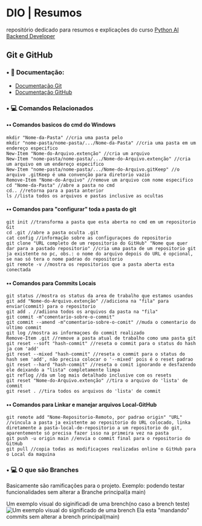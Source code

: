 # DIO | Resumos
repositório dedicado para resumos e explicações do curso [Python AI Backend Developer](https://web.dio.me/track/coding-future-vivo-python-ai-backend-developer)

## Git e GitHub
### • 📝 Documentação:
- [Documentação Git](https://git-scm.com/doc)
- [Documentação GitHub](https://docs.github.com/)
### • 💻 Comandos Relacionados
#### •• Comandos basicos do cmd do Windows
```
mkdir "Nome-da-Pasta" //cria uma pasta pelo
mkdir "nome-pasta/nome-pasta/.../Nome-da-Pasta" //cria uma pasta em um endereço especifico
New-Item "Nome-do-Arquivo.extenção" //cria um arquivo
New-Item "nome-pasta/nome-pasta/.../Nome-do-Arquivo.extenção" //cria um arquivo em um endereço especifico
New-Item "nome-pasta/nome-pasta/.../Nome-do-Arquivo.gitKeep" //o arquivo .gitKeep é uma convenção para diretorio vazio
Remove-Item "Nome-do-Arquivo" //remove um arquivo com nome especifico
cd "Nome-da-Pasta" //abre a pasta no cmd
cd.. //retorna para a pasta anterior
ls //lista todos os arquivos e pastas inclusive as ocultas
```
#### •• Comandos para "configurar" toda a pasta do git

```
git init //transforma a pasta que esta aberta no cmd em um repositorio Git
cd .git //abre a pasta oculta .git
cat config //informação sobre as configuraçoes do repositorio
git clone "URL completo de um repositorio do GitHub" "Nome que quer dar para a pastado repositorio" //cria uma pasta de um repositorio git ja existente no pc, obs.: o nome do arquivo depois do URL é opcional, se nao só tera o nome padrao do repositorio
git remote -v //mostra os repositorios que a pasta aberta esta conectada
```
#### •• Comandos para Commits Locais

```
git status //mostra os status da area de trabalho que estamos usandos
git add "Nome-do-Arquivo.extenção" //adiciona na "fila" para enviar(commit) para o repositorio
git add . //adiiona todos os arquivos da pasta na "fila"
git commit -m"comentario-sobre-o-commit"
git commit --amend -m"comentario-sobre-o-comit" //muda o comentario do ultimo commit
git log //mostra as informaçoes do commit realizado
Remove-Item .git //remove a pasta atual de trabalho como uma pasta git
git reset --soft "hash-commit" //reseta o commit para o status do hash ja com 'add' 
git reset --mixed "hash-commit" //reseta o commit para o status do hash sem 'add', não precisa colocar o '--mixed' pois é o reset padrao
git reset --hard "hash-commit" //reseta o comit ignorando e desfazendo ele deixando a "lista" completamente limpa
git reflog //da um log mais detalhado inclusive com os resets
git reset "Nome-do-Arquivo.extenção" //tira o arquivo do 'lista' de commit 
git reset . //tira todos os arquivos do 'lista' de commit
```
#### •• Comandos para Linkar e manejar arquivos Local-GitHub

```
git remote add "Nome-Repositorio-Remoto, por padrao origin" "URL" //vincula a pasta ja existente ao repositorio do URL colocado, linka diretamente a pasta-local-de-repositorio a um repositorio do git, aparentemente só precisa fazer isso na primeira vez na pasta
git push -u origin main //envia o commit final para o repositorio do GitHub
git pull //copia todas as modificaçoes realizadas online o GitHub para o Local da maquina
```
### • 💻 O que são Branches
Basicamente são ramificações para o projeto.
Exemplo: podendo testar funcionalidades sem alterar a Branche principal(a main)

Um exemplo visual do siginificadi de uma brench(no caso a brench teste)
![Um exemplo visual do significado de uma brench](https://i.imgur.com/sLQJfIm.png)
Ela esta "mandando" commits sem alterar a brench principal(main)
